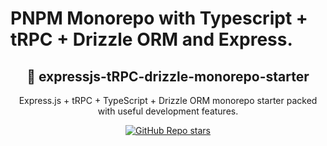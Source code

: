 # PNPM Monorepo with Typescript + tRPC + Drizzle ORM and Express.

<div align="center">
  <h2>🔋 expressjs-tRPC-drizzle-monorepo-starter</h2>
  <p>Express.js + tRPC + TypeScript + Drizzle ORM monorepo starter packed with useful development features.</p>

[![GitHub Repo stars](https://img.shields.io/github/stars/oungseik/pnpm-monorepo-starter)](https://github.com/Oungseik/pnpm-monorepo-starter/stargazers)
<!-- [![Depfu](https://badges.depfu.com/badges/fc6e730632ab9dacaf7df478a08684a7/overview.svg)](https://depfu.com/github/theodorusclarence/ts-nextjs-tailwind-starter?project_id=30160) -->
<!-- [![Last Update](https://img.shields.io/badge/deps%20update-every%20sunday-blue.svg)](https://shields.io/) -->

</div>
